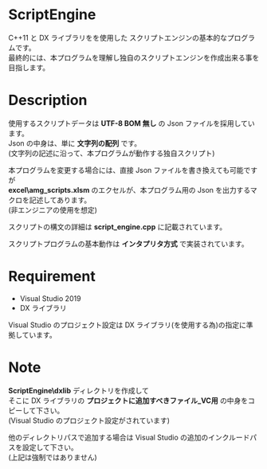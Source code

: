 # ScriptEngine

C++11 と DX ライブラリをを使用した  スクリプトエンジンの基本的なプログラムです。  
最終的には、本プログラムを理解し独自のスクリプトエンジンを作成出来る事を目指します。

# Description

使用するスクリプトデータは __UTF-8 BOM 無し__ の Json ファイルを採用しています。  
Json の中身は、単に __文字列の配列__ です。  
(文字列の記述に沿って、本プログラムが動作する独自スクリプト)  

本プログラムを変更する場合には、直接 Json ファイルを書き換えても可能ですが  
__excel\amg_scripts.xlsm__ のエクセルが、本プログラム用の Json を出力するマクロを記述してあります。  
(非エンジニアの使用を想定)

スクリプトの構文の詳細は __script_engine.cpp__ に記載されています。

スクリプトプログラムの基本動作は __インタプリタ方式__ で実装されています。

# Requirement

* Visual Studio 2019
* DX ライブラリ

Visual Studio のプロジェクト設定は DX ライブラリ(を使用する為)の指定に準拠しています。

# Note

__ScriptEngine\dxlib__ ディレクトリを作成して  
そこに DX ライブラリの __プロジェクトに追加すべきファイル_VC用__ の中身をコピーして下さい。  
(Visual Studio のプロジェクト設定がされています)

他のディレクトリパスで追加する場合は Visual Studio の追加のインクルードパスを設定して下さい。  
(上記は強制ではありません)
